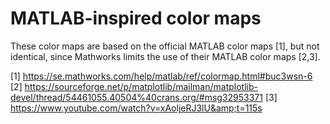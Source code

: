 # MATLAB-inspired color maps

These color maps are based on the official MATLAB color maps [1], but not identical, since Mathworks limits the use of their MATLAB color maps [2,3].

[1] https://se.mathworks.com/help/matlab/ref/colormap.html#buc3wsn-6
[2] https://sourceforge.net/p/matplotlib/mailman/matplotlib-devel/thread/54461055.40504%40crans.org/#msg32953371
[3] https://www.youtube.com/watch?v=xAoljeRJ3lU&amp;t=115s

